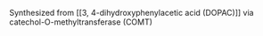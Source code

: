 Synthesized from [[3, 4-dihydroxyphenylacetic acid (DOPAC)]] via catechol-O-methyltransferase (COMT)